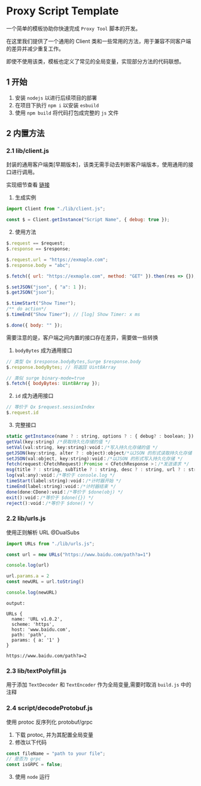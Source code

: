 # Proxy Script Template

一个简单的模板协助你快速完成 `Proxy Tool` 脚本的开发。

在这里我们提供了一个通用的 Client 类和一些常用的方法，用于兼容不同客户端的差异并减少重复工作。

即使不使用该类，模板也定义了常见的全局变量，实现部分方法的代码联想。

## 1 开始

1. 安装 `nodejs` 以进行后续项目的部署
2. 在项目下执行 `npm i` 以安装 `esbuild`
3. 使用 `npm build` 将代码打包成完整的 `js` 文件

## 2 内置方法

### 2.1 lib/client.js

封装的通用客户端类[早期版本]，该类无需手动去判断客户端版本，使用通用的接口进行调用。

实现细节查看 [链接](https://github.com/Maasea/sgmodule/blob/322ed3ca8528cd2c71f435abf9bbd4c8f042e0ee/Script/Youtube/lib/client.ts)
1. 生成实例

```js
import Client from "./lib/client.js";

const $ = Client.getInstance("Script Name", { debug: true });
```

2. 使用方法

```js
$.request == $request;
$.response == $response;

$.request.url = "https://exmaple.com";
$.response.body = "abc";

$.fetch({ url: "https://exmaple.com", method: "GET" }).then(res => {});

$.setJSON("json", { "a": 1 });
$.getJSON("json");

$.timeStart("Show Timer");
/** do action*/
$.timeEnd("Show Timer"); // [log] Show Timer: x ms

$.done({ body: "" });

```

需要注意的是，客户端之间内置的接口存在差异，需要做一些转换

1. `bodyBytes` 成为通用接口

```js
// 类型 Qx $response.bodyBytes,Surge $response.body
$.response.bodyBytes; // 将返回 Uint8Array

// 类似 surge binary-mode=true
$.fetch({ bodyBytes: Uint8Array });
```

2. `id` 成为通用接口

```js
// 等价于 Qx $request.sessionIndex
$.request.id  
```

3. 完整接口

```js
static getInstance(name ? : string, options ? : { debug? : boolean; }):Client：/*静态方法，返回客户端的实例。*/
getVal(key:string) /*获取持久化存储的值 */
setVal(val:string, key:string):void：/*写入持久化存储的值 */
getJSON(key:string, alter ? : object):object/*以JSON 的形式读取持久化存储 */
setJSON(val:object, key:string):void：/*以JSON 的形式写入持久化存储 */
fetch(request:CFetchRequest):Promise < CFetchResponse >：/*发送请求 */
msg(title ? : string, subTitle ? : string, desc ? : string, url ? : string):void：/*显示通知 */
log(val:any):void：/*等价于 console.log */
timeStart(label:string):void：/*计时器开始 */
timeEnd(label:string):void：/*计时器结束 */
done(done:CDone):void：/*等价于 $done(obj) */
exit():void：/*等价于 $done({}) */
reject():void：/*等价于 $done() */
```

### 2.2 lib/urls.js

使用正则解析 URL @DualSubs

```js
import URLs from "./lib/urls.js";

const url = new URLs("https://www.baidu.com/path?a=1")

console.log(url)

url.params.a = 2
const newURL = url.toString()

console.log(newURL)
```

```
output:

URLs {
  name: 'URL v1.0.2',
  scheme: 'https',
  host: 'www.baidu.com',
  path: 'path',
  params: { a: '1' }
}

https://www.baidu.com/path?a=2
```

### 2.3 lib/textPolyfill.js

用于添加 `TextDecoder` 和 `TextEncoder` 作为全局变量,需要时取消 `build.js` 中的注释

### 2.4 script/decodeProtobuf.js

使用 protoc 反序列化 protobuf/grpc

1. 下载 protoc, 并为其配置全局变量
2. 修改以下代码

```js
const fileName = "path to your file";
// 是否为 grpc
const isGRPC = false;
```

3. 使用 `node` 运行
